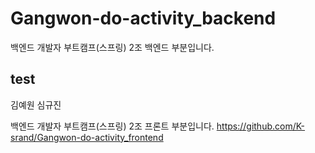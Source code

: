 # Gangwon-do-activity_backend
백엔드 개발자 부트캠프(스프링) 2조 백엔드 부분입니다.
## test
김예원
심규진

백엔드 개발자 부트캠프(스프링) 2조 프론트 부분입니다.
https://github.com/K-srand/Gangwon-do-activity_frontend
